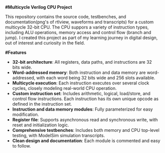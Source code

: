 **#Multicycle Verilog CPU Project**

This repository contains the source code, testbenches, and documentation(png's of rtlview, waveforms and transcripts) for a custom multicycle 32-bit CPU.
The CPU suppors a variety of instruction types, including ALU operations, memory access and control flow (branch and jump).
I created this project as part of my learning journey in digital design, out of interest and curiosity in the field.

**#Features**

- **32-bit architecture**: All registers, data paths, and instructions are 32 bits wide.
- **Word-addressed memory**: Both instruction and data memory are word-addressed, with each word being 32 bits wide and 256 slots available.
- **Multicycle execution**: Each instruction executes over several clock cycles, closely modeling real-world CPU operation.
- **Custom instruction set**: Includes arithmetic, logical, load/store, and control flow instructions. Each instruction has its own unique opcode as defined in the instruction set.
- **Instruction and data memory modules**: Fully parameterized for easy modification.
- **Register file**: Supports asynchronous read and synchronous write, with reset and initialization logic.
- **Comprehensive testbenches**: Includes both memory and CPU top-level testing, with ModelSim simulation transcripts.
- **Clean design and documentation**: Each module is commented and easy to follow.
  
